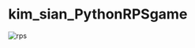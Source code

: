 # kim_sian_PythonRPSgame

![rps](https://user-images.githubusercontent.com/90750078/160039776-933b3efe-5611-4c99-b541-98407e792558.jpg)
